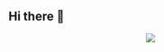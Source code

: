 ## Hi there 👋

<p align="center">
<img align="center" src="https://github-readme-stats.vercel.app/api/top-langs/?username={funnymadep}&theme=transparent&hide_border=true&layout=donut-vertical&langs_count=6" />
</p>

<!--
**funnymadep/funnymadep** is a ✨ _special_ ✨ repository because its `README.md` (this file) appears on your GitHub profile.

Here are some ideas to get you started:

- 🔭 I’m currently working on ...
- 🌱 I’m currently learning ...
- 👯 I’m looking to collaborate on ...
- 🤔 I’m looking for help with ...
- 💬 Ask me about ...
- 📫 How to reach me: ...
- 😄 Pronouns: ...
- ⚡ Fun fact: ...
-->
